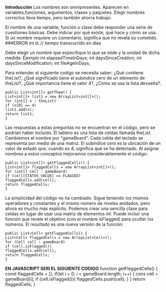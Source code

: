 __Introducción__
Los nombres son omnipresentes. Aparecen en variables,funciones, argumentos, clases y paquetes.
Elegir nombres correctos lleva tiempo, pero también ahorra trabajo.

El nombre de una variable, función o clase debe responder una serie de cuestiones básicas. Debe indicar por qué existe, qué hace y cómo se usa. Si un nombre requiere un comentario, significa que no revela su cometido.
    ###ERROR
        int d; // tiempo transcurrido en días


Debe elegir un nombre que especifique lo que se mide y la unidad de dicha medida:
    Ejemplo
        int elapsedTimeInDays;
        int daysSinceCreation;
        int daysSinceModification;
        int fileAgeInDays;

Para entender el siguiente codigo se necesita saber: ¿Qué contiene theList?, ¿Qué significado tiene el subíndice cero de un elemento de theList?, ¿Qué importancia tiene el valor 4?, ¿Cómo se usa la lista devuelta?. 

    public List<int[]> getThem() {
    List<int[]> list1 = new ArrayList<int[]>();
    for (int[] x : theList)
    if (x[0] == 4)
    list1.add(x);
    return list1;
    }

Las respuestas a estas preguntas no se encuentran en el código, pero se podrían haber incluido. 
El tablero es una lista de celdas llamada theList. Cambiemos el nombre por "gameBoard". Cada celda del teclado se representa por medio de una matriz. El subíndice cero es la ubicación de un valor de estado que, cuando es 4,
significa que se ha detectado. Al asignar nombres a estos conceptos mejoramos considerablemente el código:

    public List<int[]> getFlaggedCells() {
    List<int[]> flaggedCells = new ArrayList<int[]>();
    for (int[] cell : gameBoard)
    if (cell[STATUS_VALUE] == FLAGGED)
    flaggedCells.add(cell);
    return flaggedCells;
    }

La simplicidad del código no ha cambiado. Sigue teniendo los mismos operadores y constantes y el mismo número de niveles anidados, pero ahora es mucho más explícito. Podemos crear una sencilla clase para celdas en lugar de usar una matriz de elementos int. Puede incluir una función que revele el objetivo (con el nombre isFlagged) para ocultar los números. El resultado es una nueva versión de la función:

    public List<Cell> getFlaggedCells() {
    List<Cell> flaggedCells = new ArrayList<Cell>();
    for (Cell cell : gameBoard)
    if (cell.isFlagged())
    flaggedCells.add(cell);
    return flaggedCells;
    }

__EN JAVASCRIPT SERI EL SIGUIENTE CODIGO__
function getFleggedCells() {
    const flaggedCells = [];
    if(let i = 0; i < gameBoard.length; i++) {
        cons cell = gameBoard[i];
        if (cell.isFlagged()){
            flaggedCells.push(cell);
        }
    }
    return flaggedCells;
}








































